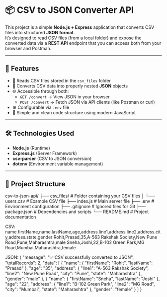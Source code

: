# 📦 CSV to JSON Converter API

This project is a simple **Node.js + Express** application that converts CSV files into structured **JSON format**.  
It’s designed to read CSV files (from a local folder) and expose the converted data via a **REST API** endpoint that you can access both from your browser and Postman.

---

## 🚀 Features

- 📂 Reads CSV files stored in the `csv_files` folder  
- 🔄 Converts CSV data into properly nested **JSON** objects  
- 🌐 Accessible through both:
  - `GET /convert` → View JSON in your browser  
  - `POST /convert` → Fetch JSON via API clients (like Postman or curl)  
- ⚙️ Configurable via `.env` file  
- 🧱 Simple and clean code structure using modern JavaScript  

---

## 🛠️ Technologies Used

- **Node.js** (Runtime)
- **Express.js** (Server Framework)
- **csv-parser** (CSV to JSON conversion)
- **dotenv** (Environment variable management)

---

## 📁 Project Structure

csv-to-json-api/
├── csv_files/ # Folder containing your CSV files
│ └── users.csv # Example CSV file
├── index.js # Main server file
├── .env # Environment configuration
├── .gitignore # Ignored files for Git
├── package.json # Dependencies and scripts
└── README.md # Project documentation



CSV:
name.firstName,name.lastName,age,address.line1,address.line2,address.city,address.state,gender
Rohit,Prasad,35,A-563 Rakshak Society,New Pune Road,Pune,Maharashtra,male
Sneha,Joshi,22,B-102 Green Park,MG Road,Mumbai,Maharashtra,female

JSON:
{
  "message": "✅ CSV successfully converted to JSON",
  "totalRecords": 2,
  "data": [
    {
      "name": {
        "firstName": "Rohit",
        "lastName": "Prasad"
      },
      "age": "35",
      "address": {
        "line1": "A-563 Rakshak Society",
        "line2": "New Pune Road",
        "city": "Pune",
        "state": "Maharashtra"
      },
      "gender": "male"
    },
    {
      "name": {
        "firstName": "Sneha",
        "lastName": "Joshi"
      },
      "age": "22",
      "address": {
        "line1": "B-102 Green Park",
        "line2": "MG Road",
        "city": "Mumbai",
        "state": "Maharashtra"
      },
      "gender": "female"
    }
  ]
}
